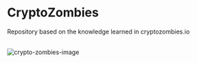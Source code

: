# CryptoZombies
Repository based on the knowledge learned in cryptozombies.io </br></br>

![crypto-zombies-image](https://www.google.com/url?sa=i&url=https%3A%2F%2Fforocoin.net%2Fthreads%2Fque-es-cryptozombies-aprendiendo-a-programar-solidity.3201%2F&psig=AOvVaw26uaROv1BaLZpzUqInt6BI&ust=1643118213940000&source=images&cd=vfe&ved=0CAsQjRxqFwoTCKi5tL_CyvUCFQAAAAAdAAAAABAD)

